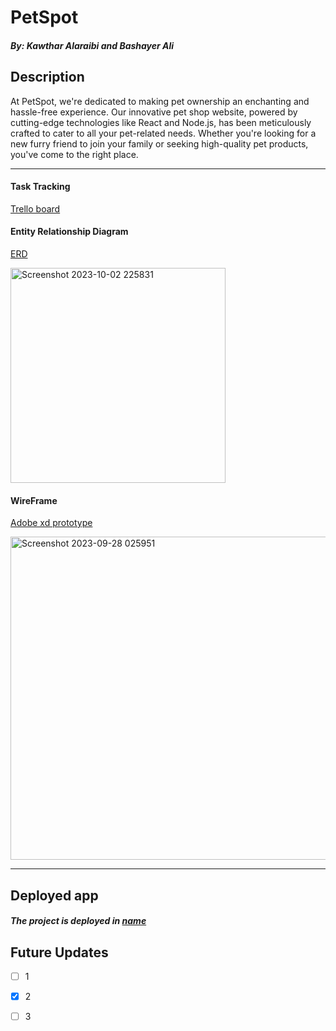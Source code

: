 # PetSpot

#### ***By: Kawthar Alaraibi and Bashayer Ali***

## Description
At PetSpot, we're dedicated to making pet ownership an enchanting and hassle-free experience. Our innovative pet shop website, powered by cutting-edge technologies like React and Node.js, has been meticulously crafted to cater to all your pet-related needs. Whether you're looking for a new furry friend to join your family or seeking high-quality pet products, you've come to the right place.

***
#### Task Tracking
[Trello board](https://trello.com/b/gcUEvDxf/project-3-pet-spot)

#### Entity Relationship Diagram
[ERD](https://app.diagrams.net/?libs=general;er#G1WTBoJBrfLubRXzyYZOgKFq_3aHLpd3ig) 

<img width="344" alt="Screenshot 2023-10-02 225831" src="https://i.imgur.com/7Pkp0vC.png">


#### WireFrame
[Adobe xd prototype]()

<img width="517" alt="Screenshot 2023-09-28 025951" src="">


***


## Deployed app

##### The project is deployed in [name](url)



## Future Updates

- [ ] 1
- [x] 2
- [ ] 3

